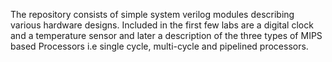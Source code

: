 The repository consists of simple system verilog modules describing various hardware designs.
Included in the first few labs are a digital clock and
a temperature sensor and later a description of the three types of MIPS based Processors i.e single cycle, multi-cycle and pipelined processors.
